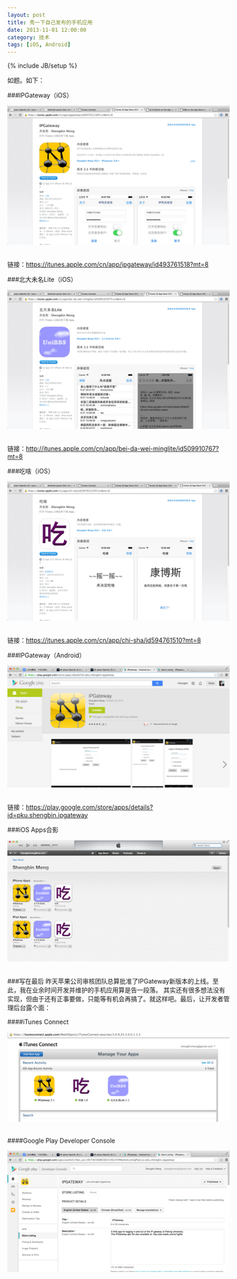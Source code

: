 ```yaml
---
layout: post
title: 秀一下自己发布的手机应用
date: 2013-11-01 12:00:00
category: 技术
tags: [iOS, Android]
---
```

{% include JB/setup %}

如题。如下：

<!--more-->

###IPGateway（iOS）

<a href="/images/2013-11-01-ipgateway.png" title="点击看大图" target="_blank">
<img src="/images/2013-11-01-ipgateway.png"/></a>
<br>
<br>

链接：<https://itunes.apple.com/cn/app/ipgateway/id493761518?mt=8>

###北大未名Lite（iOS）

<a href="/images/2013-11-01-unibbs.png" title="点击看大图" target="_blank">
<img src="/images/2013-11-01-unibbs.png"/></a>
<br>
<br>

链接：<http://itunes.apple.com/cn/app/bei-da-wei-minglite/id509910767?mt=8>

###吃啥（iOS）

<a href="/images/2013-11-01-chisha.png" title="点击看大图" target="_blank">
<img src="/images/2013-11-01-chisha.png"/></a>
<br>
<br>

链接：<https://itunes.apple.com/cn/app/chi-sha/id594761510?mt=8>

###IPGateway（Android）

<a href="/images/2013-11-01-ipgateway-android.png" title="点击看大图" target="_blank">
<img src="/images/2013-11-01-ipgateway-android.png"/></a>
<br>
<br>

链接：<https://play.google.com/store/apps/details?id=pku.shengbin.ipgateway>


###iOS Apps合影

<a href="/images/2013-11-01-apps-itunes.png" title="点击看大图" target="_blank">
<img src="/images/2013-11-01-apps-itunes.png"/></a>
<br>
<br>

###写在最后
昨天苹果公司审核团队总算批准了IPGateway新版本的上线。至此，我在业余时间开发并维护的手机应用算是告一段落。
其实还有很多想法没有实现，但由于还有正事要做，只能等有机会再搞了。就这样吧。最后，让开发者管理后台露个面：

####iTunes Connect

<a href="/images/2013-11-01-itunesconnect.png" title="点击看大图" target="_blank">
<img src="/images/2013-11-01-itunesconnect.png"/></a>
<br>
<br>

####Google Play Developer Console

<a href="/images/2013-11-01-ipgateway-console.png" title="点击看大图" target="_blank">
<img src="/images/2013-11-01-ipgateway-console.png"/></a>
<br>
<br>
